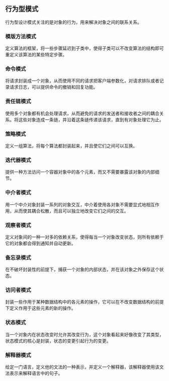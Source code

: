 ## 行为型模式

行为型设计模式关注的是对象的行为，用来解决对象之间的联系关系。

### 模版方法模式

定义算法的框架，将一些步骤延迟到子类中，使得子类可以不改变算法的结构即可重定义该算法的某些特定步骤。

### 命令模式

将请求封装成一个对象，从而使用不同的请求把客户端参数化，对请求排队或者记录请求日志，可以提供命令的撤销和回复功能。

### 责任链模式

使用多个对象都有机会处理请求，从而避免的请求的发送者和接收者之间的耦合关系。将这些对象连成一条链，并沿着这条链传递该请求，直到有对象处理它为止。

### 策略模式

定义一组算法，将每个算法都封装起来，并且使它们之间可以互换。

### 迭代器模式

提供一种方法访问一个容器对象中的各个元素，而又不需要暴露该对象的内部细节。

### 中介者模式

用一个中介对象封装一系列的对象交互，中介着使用各对象不需要显式地相互作用，从而使其耦合松散，而且可以独立地改变它们之间的交互。

### 观察者模式

定义对象间的一种一对多的依赖关系，使得每当一个对象改变状态，则所有依赖于它的对象都会得到通知并自动更新。

### 备忘录模式

在不破坏封装性的前提下，捕获一个对象的内部状态，并在该对象之外保存这个状态。

### 访问者模式

封装一些作用于某种数据结构中的各元素的操作，它可以在不改变数据结构的前提下定义作用于这些元素的新的操作。

### 状态模式

当一个对象内在状态改变时允许其改变行为，这个对象看起来好像改变了其类型，状态模式的核心是封装，状态的变更引起行为的变更。

### 解释器模式

给定一门语言，定义他的文法的一种表示，并定义一个解释器，该解释器使用该文法表示来解释语言中的句子。